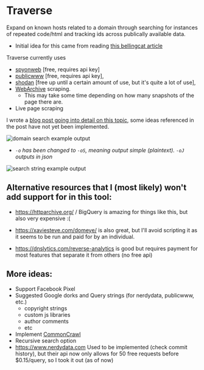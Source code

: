 # Traverse
Expand on known hosts related to a domain through searching for instances of repeated code/html and tracking ids across publically available data.

* Initial idea for this came from reading [this bellingcat article](https://www.bellingcat.com/resources/how-tos/2015/07/23/unveiling-hidden-connections-with-google-analytics-ids/)

Traverse currently uses 
* [spyonweb](http://www.spyonweb.com/) [free, requires api key]
* [publicwww](https://publicwww.com) [free, requires api key], 
* [shodan](https://www.shodan.io/) [free up until a certain amount of use, but it's quite a lot of use], 
* [WebArchive](https://web.archive.org/) scraping.
    * This may take some time depending on how many snapshots of the page there are.
* Live page scraping

I wrote a [blog post going into detail on this topic](https://nullpxl.com/post/finding-relationships-between-sites-from-a-page-source/), some ideas referenced in the post have not yet been implemented. 

![domain search example output](https://i.imgur.com/LHb8VYQ.png)
* *`-o` has been changed to `-oS`, meaning output simple (plaintext).  `-oJ` outputs in json*

![search string example output](https://i.imgur.com/FdGjrYZ.png)

## Alternative resources that I (most likely) won't add support for in this tool:

* https://httparchive.org/ / BigQuery is amazing for things like this, but also very expensive :(

* https://xaviesteve.com/domeye/ is also great, but I'll avoid scripting it as it seems to be run and paid for by an individual.

* https://dnslytics.com/reverse-analytics is good but requires payment for most features that separate it from others (no free api)

## More ideas: 
* Support Facebook Pixel
* Suggested Google dorks and Query strings (for nerdydata, publicwww, etc.)
    * copyright strings
    * custom js libraries
    * author comments
    * etc
* Implement [CommonCrawl](http://commoncrawl.org/)
* Recursive search option
* https://www.nerdydata.com Used to be implemented (check commit history), but their api now only allows for 50 free requests before $0.15/query, so I took it out (as of now)